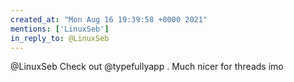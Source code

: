 ```yaml
---
created_at: "Mon Aug 16 19:39:58 +0000 2021"
mentions: ['LinuxSeb']
in_reply_to: @LinuxSeb
---
```


@LinuxSeb Check out @typefullyapp . Much nicer for threads imo